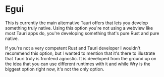 # Egui

This is currently the main alternative Tauri offers that lets you develop something truly native. Using this option you're not using a webview like most Tauri apps do, you're developing something that's pure Rust and pure native.

If you're not a very competent Rust and Tauri developer I wouldn't recommend this option, but I wanted to mention that it's there to illustrate that Tauri truly is frontend agnostic. It is developed from the ground up on the idea that you can use different runtimes with it and while Wry is the biggest option right now, it's not the only option.
